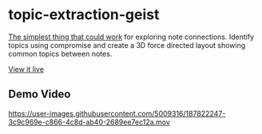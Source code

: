 # topic-extraction-geist

[The simplest thing that could work](https://www.artima.com/articles/the-simplest-thing-that-could-possibly-work#part3) for exploring note connections. Identify topics using compromise and create a 3D force directed layout showing common topics between notes.

[View it live](https://topic-extraction-geist.vercel.app/)

## Demo Video

https://user-images.githubusercontent.com/5009316/187822247-3c9c969e-c866-4c8d-ab40-2689ee7ec12a.mov
